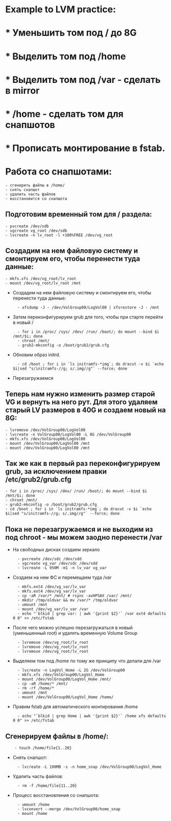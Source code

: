 #    Example to LVM practice:

#  * Уменьшить том под / до 8G
#  * Выделить том под /home
#  * Выделить том под /var - сделать в mirror
#  * /home - сделать том для снапшотов
#  * Прописать монтирование в fstab. 

#	Работа со снапшотами:
	- сгенерить файлы в /home/
	- снять снапшот
	- удалить часть файлов
	- восстановится со снапшота



## Подготовим временный том для / раздела:
	- pvcreate /dev/sdb
	- vgcreate vg_root /dev/sdb
    - lvcreate -n lv_root -l +100%FREE /dev/vg_root


## Создадим на нем файловую систему и смонтируем его, чтобы перенести туда данные:
	- mkfs.xfs /dev/vg_root/lv_root
	- mount /dev/vg_root/lv_root /mnt

* Создадим на нем файловую систему и смонтируем его, чтобы перенести туда данные:

    	- xfsdump -J - /dev/VolGroup00/LogVol00 | xfsrestore -J - /mnt
* Затем переконфигурируем grub для того, чтобы при старте перейти в новый /

    	- for i in /proc/ /sys/ /dev/ /run/ /boot/; do mount --bind $i /mnt/$i; done
    	- chroot /mnt/
    	- grub2-mkconfig -o /boot/grub2/grub.cfg

* Обновим образ initrd.

		- cd /boot ; for i in `ls initramfs-*img`; do dracut -v $i `echo $i|sed "s/initramfs-//g; s/.img//g"` --force; done
* Перезагружаемся

## Теперь нам нужно изменить размер старой VG и вернуть на него рут. Для этого удаляем старый LV размеров в 40G и создаем новый на 8G:

	- lvremove /dev/VolGroup00/LogVol00
	- lvcreate -n VolGroup00/LogVol00 -L 8G /dev/VolGroup00
	- mkfs.xfs /dev/VolGroup00/LogVol00
	- mount /dev/VolGroup00/LogVol00 /mnt
	- mount /dev/VolGroup00/LogVol00 /mnt


## Так же как в первый раз переконфигурируем grub, за исключением правки /etc/grub2/grub.cfg

	- for i in /proc/ /sys/ /dev/ /run/ /boot/; do mount --bind $i /mnt/$i; done
    - chroot /mnt/
	- grub2-mkconfig -o /boot/grub2/grub.cfg
	- cd /boot ; for i in `ls initramfs-*img`; do dracut -v $i `echo $i|sed "s/initramfs-//g; s/.img//g"` --force; done


## Пока не перезагружаемся и не выходим из под chroot - мы можем заодно перенести /var
* На свободных дисках создаем зеркало

    	- pvcreate /dev/sdc /dev/sdd
    	- vgcreate vg_var /dev/sdc /dev/sdd
    	- lvcreate -L 950M -m1 -n lv_var vg_var

* Создаем на нем ФС и перемещаем туда /var

		- mkfs.ext4 /dev/vg_var/lv_var
		- mkfs.ext4 /dev/vg_var/lv_var
		- cp -aR /var/* /mnt/ # rsync -avHPSAX /var/ /mnt/
		- mkdir /tmp/oldvar && mv /var/* /tmp/oldvar
		- umount /mnt
		- mount /dev/vg_var/lv_var /var
		- echo "`blkid | grep var: | awk '{print $2}'` /var ext4 defaults 0 0" >> /etc/fstab

* После чего можно успешно перезагружаться в новый (уменьшенный root) и удалять временную Volume Group

		- lvremove /dev/vg_root/lv_root
		- lvremove /dev/vg_root/lv_root
		- lvremove /dev/vg_root/lv_root

* Выделяем том под /home по тому же принципу что делали для /var

		- lvcreate -n LogVol_Home -L 2G /dev/VolGroup00
		- mkfs.xfs /dev/VolGroup00/LogVol_Home
		- mount /dev/VolGroup00/LogVol_Home /mnt/
		- cp -aR /home/* /mnt/
		- rm -rf /home/*
		- umount /mnt
		- mount /dev/VolGroup00/LogVol_Home /home/
* Правим fstab для автоматического монтирования /home

		- echo "`blkid | grep Home | awk '{print $2}'` /home xfs defaults 0 0" >> /etc/fstab

## Сгенерируем файлы в /home/:
		- touch /home/file{1..20}

* Снять снапшот:

		- lvcreate -L 100MB -s -n home_snap /dev/VolGroup00/LogVol_Home

* Удалить часть файлов:

		- rm -f /home/file{11..20}

* Процесс восстановления со снапшота:

		- umount /home
		- lvconvert --merge /dev/VolGroup00/home_snap
		- mount /home
